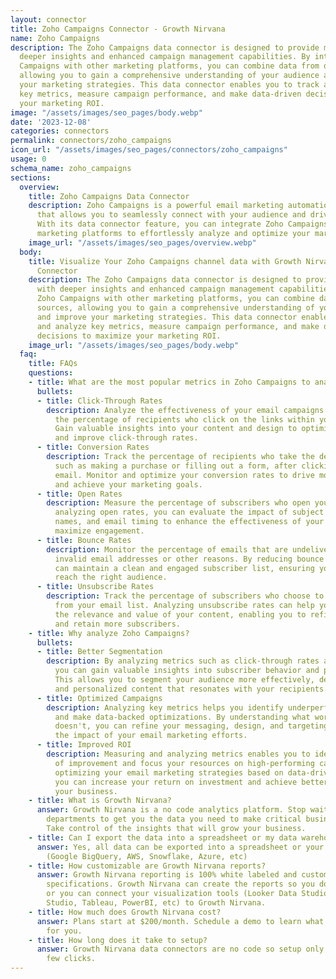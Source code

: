 ```yaml
---
layout: connector
title: Zoho Campaigns Connector - Growth Nirvana
name: Zoho Campaigns
description: The Zoho Campaigns data connector is designed to provide marketers with
  deeper insights and enhanced campaign management capabilities. By integrating Zoho
  Campaigns with other marketing platforms, you can combine data from different sources,
  allowing you to gain a comprehensive understanding of your audience and improve
  your marketing strategies. This data connector enables you to track and analyze
  key metrics, measure campaign performance, and make data-driven decisions to maximize
  your marketing ROI.
image: "/assets/images/seo_pages/body.webp"
date: '2023-12-08'
categories: connectors
permalink: connectors/zoho_campaigns
icon_url: "/assets/images/seo_pages/connectors/zoho_campaigns"
usage: 0
schema_name: zoho_campaigns
sections:
  overview:
    title: Zoho Campaigns Data Connector
    description: Zoho Campaigns is a powerful email marketing automation software
      that allows you to seamlessly connect with your audience and drive results.
      With its data connector feature, you can integrate Zoho Campaigns with various
      marketing platforms to effortlessly analyze and optimize your marketing campaigns.
    image_url: "/assets/images/seo_pages/overview.webp"
  body:
    title: Visualize Your Zoho Campaigns channel data with Growth Nirvana's Zoho Campaigns
      Connector
    description: The Zoho Campaigns data connector is designed to provide marketers
      with deeper insights and enhanced campaign management capabilities. By integrating
      Zoho Campaigns with other marketing platforms, you can combine data from different
      sources, allowing you to gain a comprehensive understanding of your audience
      and improve your marketing strategies. This data connector enables you to track
      and analyze key metrics, measure campaign performance, and make data-driven
      decisions to maximize your marketing ROI.
    image_url: "/assets/images/seo_pages/body.webp"
  faq:
    title: FAQs
    questions:
    - title: What are the most popular metrics in Zoho Campaigns to analyze?
      bullets:
      - title: Click-Through Rates
        description: Analyze the effectiveness of your email campaigns by measuring
          the percentage of recipients who click on the links within your emails.
          Gain valuable insights into your content and design to optimize engagement
          and improve click-through rates.
      - title: Conversion Rates
        description: Track the percentage of recipients who take the desired action,
          such as making a purchase or filling out a form, after clicking on your
          email. Monitor and optimize your conversion rates to drive more conversions
          and achieve your marketing goals.
      - title: Open Rates
        description: Measure the percentage of subscribers who open your emails. By
          analyzing open rates, you can evaluate the impact of subject lines, sender
          names, and email timing to enhance the effectiveness of your campaigns and
          maximize engagement.
      - title: Bounce Rates
        description: Monitor the percentage of emails that are undeliverable due to
          invalid email addresses or other reasons. By reducing bounce rates, you
          can maintain a clean and engaged subscriber list, ensuring your messages
          reach the right audience.
      - title: Unsubscribe Rates
        description: Track the percentage of subscribers who choose to unsubscribe
          from your email list. Analyzing unsubscribe rates can help you evaluate
          the relevance and value of your content, enabling you to refine your messaging
          and retain more subscribers.
    - title: Why analyze Zoho Campaigns?
      bullets:
      - title: Better Segmentation
        description: By analyzing metrics such as click-through rates and open rates,
          you can gain valuable insights into subscriber behavior and preferences.
          This allows you to segment your audience more effectively, delivering targeted
          and personalized content that resonates with your recipients.
      - title: Optimized Campaigns
        description: Analyzing key metrics helps you identify underperforming campaigns
          and make data-backed optimizations. By understanding what works and what
          doesn't, you can refine your messaging, design, and targeting to maximize
          the impact of your email marketing efforts.
      - title: Improved ROI
        description: Measuring and analyzing metrics enables you to identify areas
          of improvement and focus your resources on high-performing campaigns. By
          optimizing your email marketing strategies based on data-driven insights,
          you can increase your return on investment and achieve better results for
          your business.
    - title: What is Growth Nirvana?
      answer: Growth Nirvana is a no code analytics platform. Stop waiting for other
        departments to get you the data you need to make critical business decisions.
        Take control of the insights that will grow your business.
    - title: Can I export the data into a spreadsheet or my data warehouse?
      answer: Yes, all data can be exported into a spreadsheet or your data warehouse
        (Google BigQuery, AWS, Snowflake, Azure, etc)
    - title: How customizable are Growth Nirvana reports?
      answer: Growth Nirvana reporting is 100% white labeled and customized to your
        specifications. Growth Nirvana can create the reports so you don’t have to
        or you can connect your visualization tools (Looker Data Studio/Google Data
        Studio, Tableau, PowerBI, etc) to Growth Nirvana.
    - title: How much does Growth Nirvana cost?
      answer: Plans start at $200/month. Schedule a demo to learn what plan is best
        for you.
    - title: How long does it take to setup?
      answer: Growth Nirvana data connectors are no code so setup only requires a
        few clicks.
---
```

